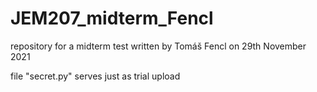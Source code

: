 # JEM207_midterm_Fencl
repository for a midterm test written by Tomáš Fencl on 29th November 2021

file "secret.py" serves just as trial upload
